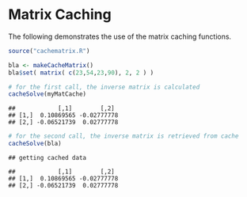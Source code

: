 Matrix Caching
========================================================

The following demonstrates the use of the matrix caching functions.


```r
source("cachematrix.R")
```

```r
bla <- makeCacheMatrix()
bla$set( matrix( c(23,54,23,90), 2, 2 ) )

# for the first call, the inverse matrix is calculated
cacheSolve(myMatCache)
```

```
##            [,1]        [,2]
## [1,]  0.10869565 -0.02777778
## [2,] -0.06521739  0.02777778
```

```r
# for the second call, the inverse matrix is retrieved from cache
cacheSolve(bla)
```

```
## getting cached data
```

```
##            [,1]        [,2]
## [1,]  0.10869565 -0.02777778
## [2,] -0.06521739  0.02777778
```

